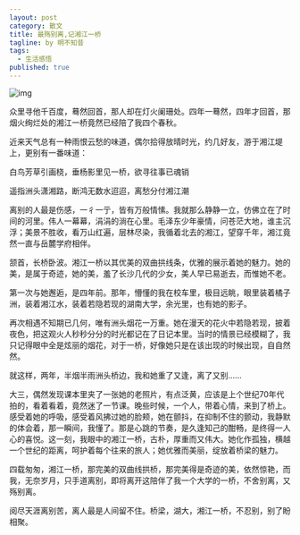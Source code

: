 ```yaml
---
layout: post
category: 散文
title: 最殇别离,记湘江一桥
tagline: by 明不知昔
tags: 
  - 生活感悟
published: true
---
```


![img](http://a1.qpic.cn/psb?/fcf16dbb-54fe-4313-b291-ea062676f62f/jXX86TMgPMkOfczeHqs5w0aXyfJr41X70.JH*ovMQFY!/b/dAABAAAAAAAA&ek=1&kp=1&pt=0&bo=GgHTAAAAAAAFAOs!&tl=3&su=0128858353&tm=1566100800&sce=0-12-12&rf=2-9)

众里寻他千百度，蓦然回首，那人却在灯火阑珊处。四年一蓦然，四年才回首，那烟火绚烂处的湘江一桥竟然已经陪了我四个春秋。

<!--more-->

近来天气总有一种雨恨云愁的味道，偶尔拾得放晴时光，约几好友，游于湘江堤上，更别有一番味道：

白鸟芳草引画桡，垂杨影里见一桥，欲寻往事已魂销

遥指洲头潇湘路，断鸿无数水迢迢，离愁分付湘江潮

离别的人最是伤感，一彳一亍，皆有万般情愫。我就那么静静一立，仿佛立在了时间的河里。伟人一幕幕，涓涓的淌在心里。毛泽东少年豪情，问苍茫大地，谁主沉浮；美景不胜收，看万山红遍，层林尽染，我循着北去的湘江，望穿千年，湘江竟然一直与岳麓学府相伴。

颔首，长桥卧波。湘江一桥以其优美的双曲拱线条，优雅的展示着她的魅力。她的美，是属于奇迹，她的美，羞了长沙几代的少女，美人早已易逝去，而惟她不老。

第一次与她邂逅，是四年前。那年，懵懂的我在校车里，极目远眺，眼里装着橘子洲，装着湘江水，装着若隐若现的湖南大学，余光里，也有她的影子。

再次相遇不知期已几何，唯有洲头烟花一万重。她在漫天的花火中若隐若现，披着夜色，把这观火人秒秒分分的时光都记在了日记本里。当时的情景已经模糊了，我只记得眼中全是炫丽的烟花，对于一桥，好像她只是在该出现的时候出现，自自然然。

就这样，两年，半烟半雨洲头桥边，我和她重了又逢，离了又别......

大三，偶然发现课本里夹了一张她的老照片，有点泛黄，应该是上个世纪70年代拍的，看着看着，竟然迷了一节课。晚些时候，一个人，带着心情，来到了桥上。感受着她的呼吸，感受着风拂过她的脸颊，她在颤抖，在抑制不住的颤动，我静默的体会着，那一瞬间，我懂了。那是心跳的节奏，是久逢知己的酣畅，是终得一人心的喜悦。这一刻，我眼中的湘江一桥，古朴，厚重而又伟大。她化作孤独，横越一个世纪的距离，呵护着每个往来的旅人；她优雅而美丽，绽放着桥梁的魅力。

四载匆匆，湘江一桥，那完美的双曲线拱桥，那完美得是奇迹的美，依然惊艳，而我，无奈岁月，只手道离别，即将离开这陪伴了我一个大学的一桥，不舍别离，又殇别离。

阅尽天涯离别苦，离人最是人间留不住。桥梁，湖大，湘江一桥，不忍别，别了盼相聚。